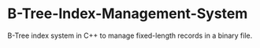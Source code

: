 # B-Tree-Index-Management-System
B-Tree index system in C++ to manage fixed-length records in a binary file. 
